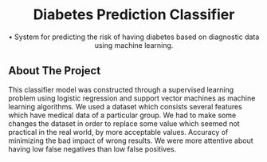 # 




<br />
<p align="center">
  <h1 align="center">Diabetes Prediction Classifier</h1>

  <p align="center">
    •	System for predicting the risk of having diabetes based on diagnostic data using machine learning.
    <br />
    </p>
</p>

<!-- ABOUT THE PROJECT -->
## About The Project


This classifier model was constructed through a
supervised learning problem using logistic regression and support
vector machines as machine learning algorithms. We used a
dataset which consists several features which have medical data
of a particular group. We had to make some changes the dataset
in order to replace some value which seemed not practical in the
real world, by more acceptable values. Accuracy of minimizing
the bad impact of wrong results. We were more attentive about
having low false negatives than low false positives.

<!-- 

### Built With

* ASP.NET Core and C# for cross-platform server-side code
* Angular and TypeScript for client-side code
* Bootstrap for layout and styling
* Serilog for logging



GETTING STARTED
## Getting Started

To get a local copy up and running follow these simple steps.

### Prerequisites

*  ASP.NET Core 3.1
*  Visual Studio
*  Angular CLI

### Installation

1. Clone the repo
   ```sh
   git clone https://github.com/pabasara-mahindapala/temperature-converter.git
   ```
2. Open the solution `TemperatureConverter.sln` with Visual Studio
3. Run the project `TemperatureConverter.csproj`



## Usage

In the Converter page, enter a temperature value and select the unit. Get the converted temperature values immediately by clicking convert.



## Contact

Pabasara Mahindapala - pabasaramahindapala@gmail.com

Project Link: [https://github.com/pabasara-mahindapala/temperature-converter](https://github.com/pabasara-mahindapala/temperature-converter)
 -->
